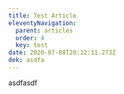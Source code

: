 ```yaml
---
title: Test Article
eleventyNavigation:
  parent: articles
  order: 4
  key: test
date: 2020-07-08T20:12:11.273Z
dek: asdfa
---
```

asdfasdf
